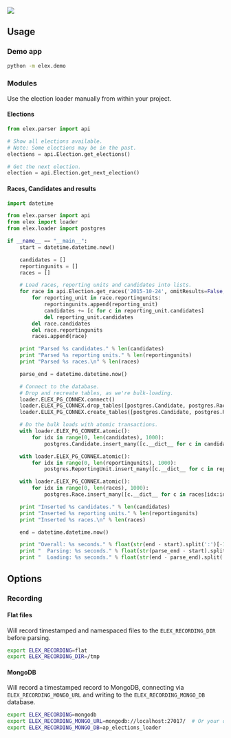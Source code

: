 ![](https://cloud.githubusercontent.com/assets/109988/10737959/635bfb56-7beb-11e5-9ee5-102eb1582718.png)

## Usage
### Demo app
```bash
python -m elex.demo
```

### Modules
Use the election loader manually from within your project.

#### Elections
```python
from elex.parser import api

# Show all elections available.
# Note: Some elections may be in the past.
elections = api.Election.get_elections()

# Get the next election.
election = api.Election.get_next_election()
```

#### Races, Candidates and results
```python
import datetime

from elex.parser import api
from elex import loader
from elex.loader import postgres

if __name__ == "__main__":
    start = datetime.datetime.now()

    candidates = []
    reportingunits = []
    races = []

    # Load races, reporting units and candidates into lists.
    for race in api.Election.get_races('2015-10-24', omitResults=False, level="ru"):
        for reporting_unit in race.reportingunits:
            reportingunits.append(reporting_unit)
            candidates += [c for c in reporting_unit.candidates]
            del reporting_unit.candidates
        del race.candidates
        del race.reportingunits
        races.append(race)

    print "Parsed %s candidates." % len(candidates)
    print "Parsed %s reporting units." % len(reportingunits)
    print "Parsed %s races.\n" % len(races)

    parse_end = datetime.datetime.now()

    # Connect to the database.
    # Drop and recreate tables, as we're bulk-loading.
    loader.ELEX_PG_CONNEX.connect()
    loader.ELEX_PG_CONNEX.drop_tables([postgres.Candidate, postgres.Race, postgres.ReportingUnit], safe=True)
    loader.ELEX_PG_CONNEX.create_tables([postgres.Candidate, postgres.Race, postgres.ReportingUnit], safe=True)

    # Do the bulk loads with atomic transactions.
    with loader.ELEX_PG_CONNEX.atomic():
        for idx in range(0, len(candidates), 1000):
            postgres.Candidate.insert_many([c.__dict__ for c in candidates[idx:idx+1000]]).execute()

    with loader.ELEX_PG_CONNEX.atomic():
        for idx in range(0, len(reportingunits), 1000):
            postgres.ReportingUnit.insert_many([c.__dict__ for c in reportingunits[idx:idx+1000]]).execute()

    with loader.ELEX_PG_CONNEX.atomic():
        for idx in range(0, len(races), 1000):
            postgres.Race.insert_many([c.__dict__ for c in races[idx:idx+1000]]).execute()

    print "Inserted %s candidates." % len(candidates)
    print "Inserted %s reporting units." % len(reportingunits)
    print "Inserted %s races.\n" % len(races)

    end = datetime.datetime.now()

    print "Overall: %s seconds." % float(str(end - start).split(':')[-1])
    print "  Parsing: %s seconds." % float(str(parse_end - start).split(':')[-1])
    print "  Loading: %s seconds." % float(str(end - parse_end).split(':')[-1])
```

## Options
### Recording
#### Flat files
Will record timestamped and namespaced files to the `ELEX_RECORDING_DIR` before parsing.

```bash
export ELEX_RECORDING=flat
export ELEX_RECORDING_DIR=/tmp
```

#### MongoDB
Will record a timestamped record to MongoDB, connecting via `ELEX_RECORDING_MONGO_URL` and writing to the `ELEX_RECORDING_MONGO_DB` database.

```bash
export ELEX_RECORDING=mongodb
export ELEX_RECORDING_MONGO_URL=mongodb://localhost:27017/  # Or your own connection string.
export ELEX_RECORDING_MONGO_DB=ap_elections_loader
```